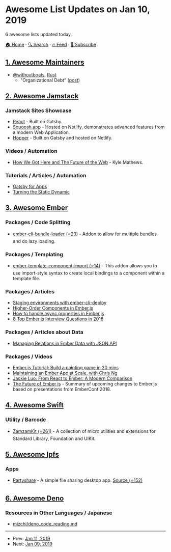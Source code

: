 # Awesome List Updates on Jan 10, 2019

6 awesome lists updated today.

[🏠 Home](/README.md) · [🔍 Search](https://www.trackawesomelist.com/search/) · [🔥 Feed](https://www.trackawesomelist.com/rss.xml) · [📮 Subscribe](https://trackawesomelist.us17.list-manage.com/subscribe?u=d2f0117aa829c83a63ec63c2f&id=36a103854c)



## [1. Awesome Maintainers](/content/nayafia/awesome-maintainers/README.md)

*   [@withoutboats](https://github.com/withoutboats), [Rust](https://github.com/rust-lang)
    *   "Organizational Debt" ([post](https://boats.gitlab.io/blog/post/rust-2019/))

## [2. Awesome Jamstack](/content/automata/awesome-jamstack/README.md)

### Jamstack Sites Showcase

*   [React](https://reactjs.org/) - Built on Gatsby.
*   [Squoosh.app](https://squoosh.app/) - Hosted on Netlify, demonstrates advanced features from a modern Web Application.
*   [Hopper](https://travel.hopper.com/) - Built on Gatsby and hosted on Netlify.

### Videos / Automation

*   [How We Got Here and The Future of the Web](https://www.gatsbyjs.com/gatsby-days-keynote-kyle/) - Kyle Mathews.

### Tutorials / Articles / Automation

*   [Gatsby for Apps](https://www.gatsbyjs.org/blog/2018-11-07-gatsby-for-apps/)
*   [Turning the Static Dynamic](https://www.gatsbyjs.org/blog/2018-12-17-turning-the-static-dynamic/)

## [3. Awesome Ember](/content/ember-community-russia/awesome-ember/README.md)

### Packages / Code Splitting

*   [ember-cli-bundle-loader (⭐23)](https://github.com/MiguelMadero/ember-cli-bundle-loader) - Addon to allow for multiple bundles and do lazy loading.

### Packages / Templating

*   [ember-template-component-import (⭐14)](https://github.com/crashco/ember-template-component-import) - This addon allows you to use import-style syntax to create local bindings to a component within a template file.

### Packages / Articles

*   [Staging environments with ember-cli-deploy](http://blog.firstiwaslike.com/staging-environments-with-ember-cli-deploy/)
*   [Higher-Order Components in Ember.js](https://www.chriskrycho.com/2018/higher-order-components-in-emberjs.html)
*   [How to handle async properties in Ember.js](https://medium.com/macsour/how-to-handle-async-abilities-with-ember-can-22d90df056ed)
*   [8 Top Ember.js Interview Questions in 2018](http://blog.honeypot.io/emberjs-interview-questions-2018/)

### Packages / Articles about Data

*   [Managing Relations in Ember Data with JSON API](https://www.mediasuite.co.nz/blog/managing-relations-ember-data-json-api/)

### Packages / Videos

*   [Ember.js Tutorial: Build a painting game in 20 mins](https://www.youtube.com/watch?v=N4KrBuO0RRE)
*   [Maintaining an Ember App at Scale, with Chris Ng](https://www.youtube.com/watch?v=gyGZHydh0Hw\&feature=em-uploademail)
*   [Jackie Luo: From React to Ember: A Modern Comparison](https://www.youtube.com/watch?v=7yxr4iBrZsw)
*   [The Future of Ember js](https://www.youtube.com/watch?v=4b9VbB2bnfw) - Summary of upcoming changes to Ember.js based on presentations from EmberConf 2018.

## [4. Awesome Swift](/content/matteocrippa/awesome-swift/README.md)

### Utility / Barcode

*   [ZamzamKit (⭐261)](https://github.com/ZamzamInc/ZamzamKit) - A collection of micro utilities and extensions for Standard Library, Foundation and UIKit.

## [5. Awesome Ipfs](/content/ipfs/awesome-ipfs/README.md)

### Apps

*   [Partyshare](https://busterlabs.github.io/Partyshare) - A simple file sharing desktop app. [Source (⭐152)](https://github.com/BusterLabs/Partyshare)

## [6. Awesome Deno](/content/denolib/awesome-deno/README.md)

### Resources in Other Languages / Japanese

*   [mizchi/deno\_code\_reading.md](https://gist.github.com/mizchi/31e5628751330b624a0e8ada9e739b1e)

---

- Prev: [Jan 11, 2019](/content/2019/01/11/README.md)
- Next: [Jan 09, 2019](/content/2019/01/09/README.md)